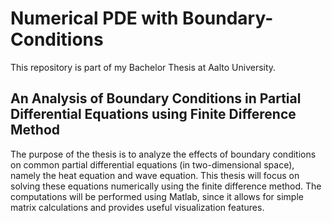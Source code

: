 # Numerical PDE with Boundary-Conditions
This repository is part of my Bachelor Thesis at Aalto University.

## An Analysis of Boundary Conditions in Partial Differential Equations using Finite Difference Method
The purpose of the thesis is to analyze the effects of boundary conditions on common partial
differential equations (in two-dimensional space), namely the heat equation and wave equation.
This thesis will focus on solving these equations numerically using the finite difference
method. The computations will be performed using Matlab, since it allows for simple matrix
calculations and provides useful visualization features.
